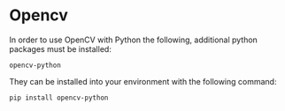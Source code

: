 

# Opencv

In order to use OpenCV with Python the following, additional python packages must be installed:

    opencv-python

They can be installed into your environment with the following command:

```
pip install opencv-python
```
